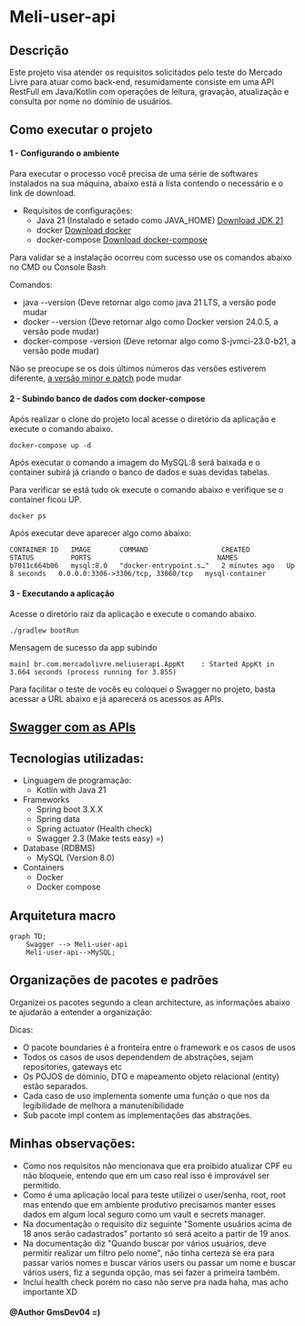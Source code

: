 # Meli-user-api
## Descrição

Este projeto visa atender os requisitos solicitados pelo teste do Mercado Livre para atuar como back-end, resumidamente consiste em uma API RestFull em Java/Kotlin com operações de leitura, gravação, atualização e consulta por nome no domínio de usuários.

## Como executar o projeto
#### 1 - Configurando o ambiente

Para executar o processo você precisa de uma série de softwares instalados na sua máquina, abaixo está a lista contendo o necessário e o link de download.
- Requisitos de configurações:
  - Java 21 (Instalado e setado como JAVA_HOME) [Download JDK 21](https://www.oracle.com/br/java/technologies/downloads/)
  - docker [Download docker](https://www.docker.com/products/docker-desktop/)
  - docker-compose [Download docker-compose](https://docs.docker.com/compose/install/)

Para validar se a instalação ocorreu com sucesso use os comandos abaixo no CMD ou Console Bash

Comandos:
- java --version (Deve retornar algo como java 21 LTS, a versão pode mudar
- docker --version (Deve retornar algo como Docker version 24.0.5, a versão pode mudar)
- docker-compose -version (Deve retornar algo como S-jvmci-23.0-b21, a versão pode mudar)

Não se preocupe se os dois últimos números das versões estiverem diferente, [a versão minor e patch](https://semver.org/) pode mudar


#### 2 - Subindo banco de dados com docker-compose
Após realizar o clone do projeto local acesse o diretório da aplicação e execute o comando abaixo.

```
docker-compose up -d
```

Após executar o comando a imagem do MySQL:8 será baixada e o container subirá já criando o banco de dados e suas devidas tabelas.

Para verificar se está tudo ok execute o comando abaixo e verifique se o container ficou UP.

```
docker ps
```
Após executar deve aparecer algo como abaixo:

```
CONTAINER ID   IMAGE       COMMAND                  CREATED         STATUS         PORTS                               NAMES
b7011c664b06   mysql:8.0   "docker-entrypoint.s…"   2 minutes ago   Up 8 seconds   0.0.0.0:3306->3306/tcp, 33060/tcp   mysql-container

```

#### 3 - Executando a aplicação

Acesse o diretório raiz da aplicação e execute  o comando abaixo.

```
./gradlew bootRun
```
Mensagem de sucesso da app subindo
```
main] br.com.mercadolivre.meliuserapi.AppKt    : Started AppKt in 3.664 seconds (process running for 3.855)
```

Para facilitar o teste de vocês eu coloquei o Swagger no projeto, basta acessar a URL abaixo e já aparecerá os acessos as APIs.

## [Swagger com as APIs](http://localhost:8080/swagger-ui/index.html#/)


## Tecnologias utilizadas:

- Linguagem de programação:
  - Kotlin with Java 21
- Frameworks
  - Spring boot 3.X.X
  - Spring data
  - Spring actuator (Health check)
  - Swagger 2.3 (Make tests easy) =)
- Database (RDBMS)
  - MySQL (Version 8.0)
- Containers
  - Docker
  - Docker compose

## Arquitetura macro
```mermaid
graph TD; 
    Swagger --> Meli-user-api
    Meli-user-api-->MySQL;
```

## Organizações de pacotes e padrões
Organizei os pacotes segundo a clean architecture, as informações abaixo te ajudarão a entender a organização:

Dicas:
- O pacote boundaries é a fronteira entre o framework e os casos de usos
- Todos os casos de usos dependendem de abstrações, sejam repositories, gateways etc
- Os POJOS de dóminio, DTO e mapeamento objeto relacional (entity) estão separados.
- Cada caso de uso implementa somente uma função o que nos da legibilidade de melhora a manutenibilidade
- Sub pacote impl contem as implementações das abstrações.

## Minhas observações:

- Como nos requisitos não mencionava que era proibido atualizar CPF eu não bloqueie, entendo que em um caso real isso é improvável ser permitido.
- Como é uma aplicação local para teste utilizei o user/senha, root, root mas entendo que em ambiente produtivo precisamos manter esses dados em algum local seguro como um vault e secrets manager.
- Na documentação o requisito diz seguinte "Somente usuários acima de 18 anos serão cadastrados" portanto só será aceito a partir de 19 anos.
- Na documentação diz "Quando buscar por vários usuários, deve permitir realizar um filtro pelo nome", não tinha certeza se era para passar varios nomes e buscar vários users ou passar um nome e buscar vários users, fiz a segunda opção, mas sei fazer a primeira também.
- Incluí health check porém no caso não serve pra nada haha, mas acho importante XD


#### @Author GmsDev04 =)